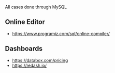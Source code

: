 All cases done through MySQL

## Online Editor
- https://www.programiz.com/sql/online-compiler/

## Dashboards
- https://databox.com/pricing
- https://redash.io/
